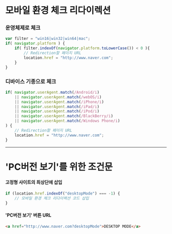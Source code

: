 # 모바일 환경 체크 리다이렉션

### 운영체제로 체크
```js
var filter = "win16|win32|win64|mac";
if( navigator.platform ) {
    if( filter.indexOf(navigator.platform.toLowerCase()) < 0 ){
        // Redirection할 페이지 URL
        location.href = "http://www.naver.com";
    }
}
```

### 디바이스 기종으로 체크
```js
if( navigator.userAgent.match(/Android/i)
    || navigator.userAgent.match(/webOS/i)
    || navigator.userAgent.match(/iPhone/i)
    || navigator.userAgent.match(/iPad/i)
    || navigator.userAgent.match(/iPod/i)
    || navigator.userAgent.match(/BlackBerry/i)
    || navigator.userAgent.match(/Windows Phone/i)
) {
    // Redirection할 페이지 URL
    location.href = "http://www.naver.com";
}
```


___


# 'PC버전 보기'를 위한 조건문

#### 고정형 사이트의 최상단에 삽입
```js
if (location.href.indexOf("desktopMode") === -1) {
    // 모바일 환경 체크 리다이렉션 코드 삽입
}
```

#### 'PC버전 보기' 버튼 URL
```html
<a href="http://www.naver.com?desktopMode">DESKTOP MODE</a>
```

